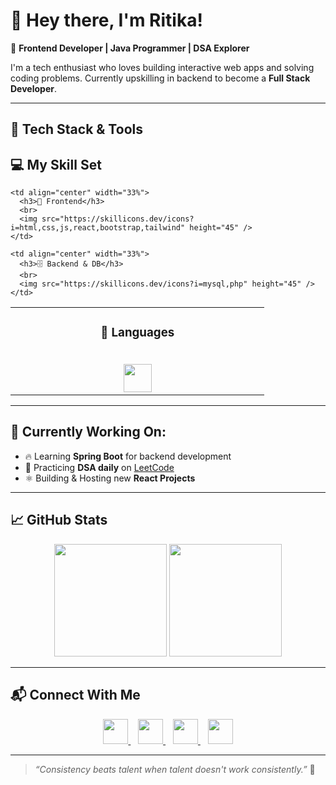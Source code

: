 # 👋 Hey there, I'm Ritika!

🎯 **Frontend Developer | Java Programmer | DSA Explorer**

I'm a tech enthusiast who loves building interactive web apps and solving coding problems. Currently upskilling in backend to become a **Full Stack Developer**.

---

## 🚀 Tech Stack & Tools

## 💻 My Skill Set

<table>
  <tr>
    <td align="center" width="33%">
      <h3>💫 Languages</h3>
      <br>
      <img src="https://skillicons.dev/icons?i=java,c,cpp,python" height="45" />
    </td>
    
    <td align="center" width="33%">
      <h3>🎨 Frontend</h3>
      <br>
      <img src="https://skillicons.dev/icons?i=html,css,js,react,bootstrap,tailwind" height="45" />
    </td>
    
    <td align="center" width="33%">
      <h3>🗄️ Backend & DB</h3>
      <br>
      <img src="https://skillicons.dev/icons?i=mysql,php" height="45" />
    </td>
  </tr>
</table>




---

## 💼 Currently Working On:
- 🔥 Learning **Spring Boot** for backend development  
- 🧠 Practicing **DSA daily** on [LeetCode](https://leetcode.com/)  
- ⚛️ Building & Hosting new **React Projects**

---

## 📈 GitHub Stats

<p align="center">
  <img src="https://github-readme-stats.vercel.app/api?username=Ritika91158&show_icons=true&theme=tokyonight" height="180"/>
  <img src="https://github-readme-stats.vercel.app/api/top-langs/?username=Ritika91158&layout=compact&theme=tokyonight" height="180"/>
</p>

---


## 📬 Connect With Me

<p align="center">
  <a href="mailto:ritikatoore@gmail.com">
    <img src="https://img.icons8.com/color/48/000000/gmail--v1.png" height="40"/>
  </a>
  &nbsp;&nbsp;
  <a href="https://github.com/Ritika91158">
    <img src="https://img.icons8.com/material-outlined/48/ffffff/github.png" height="40"/>
  </a>
  &nbsp;&nbsp;
  <a href="https://linkedin.com/in/ritikatoora">
    <img src="https://img.icons8.com/color/48/000000/linkedin.png" height="40"/>
  </a>
  &nbsp;&nbsp;
  <a href="#">
    <img src="https://img.icons8.com/fluency/48/000000/internet.png" height="40"/>
  </a>
</p>

---

> _“Consistency beats talent when talent doesn't work consistently.”_ 🚀
